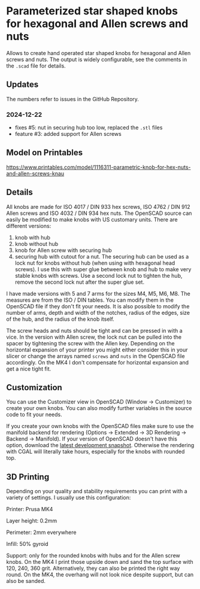 # Parameterized star shaped knobs for hexagonal and Allen screws and nuts

Allows to create hand operated star shaped knobs for hexagonal and Allen screws and nuts.
The output is widely configurable, see the comments in the `.scad` file for details.

## Updates
The numbers refer to issues in the GitHub Repository.

### 2024-12-22
* fixes #5: nut in securing hub too low, replaced the `.stl` files
* feature #3: added support for Allen screws

## Model on Printables

https://www.printables.com/model/1116311-parametric-knob-for-hex-nuts-and-allen-screws-knau

## Details
All knobs are made for ISO 4017 / DIN 933 hex screws, ISO 4762 / DIN 912 Allen screws and ISO 4032 / DIN 934 hex nuts. The OpenSCAD source can easily be modified to make knobs with US customary units. There are different versions:

1. knob with hub
1. knob without hub
1. knob for Allen screw with securing hub
1. securing hub with cutout for a nut. The securing hub can be used as a lock nut for knobs without hub (when using with hexagonal head screws). I use this with super glue between knob and hub to make very stable knobs with screws. Use a second lock nut to tighten the hub, remove the second lock nut after the super glue set.

I have made versions with 5 and 7 arms for the sizes M4, M5, M6, M8. The measures are from the ISO / DIN tables. You can modify them in the OpenSCAD file if they don't fit your needs. It is also possible to modify the number of arms, depth and width of the notches, radius of the edges, size of the hub, and the radius of the knob itself.

The screw heads and nuts should be tight and can be pressed in with a vice. In the version with Allen screw, the lock nut can be pulled into the spacer by tightening the screw with the Allen key. Depending on the horizontal expansion of your printer you might either consider this in your slicer or change the arrays named `screws` and `nuts` in the OpenSCAD file accordingly. On the MK4 I don't compensate for horizontal expansion and get a nice tight fit.

## Customization
You can use the Customizer view in OpenSCAD (Window -> Customizer) to create your own knobs. You can also modify further variables in the source code to fit your needs.

If you create your own knobs with the OpenSCAD files make sure to use the manifold backend for rendering (Options -> Extended -> 3D Rendering -> Backend -> Manifold). If your version of OpenSCAD doesn't have this option, download the [latest development snapshot](https://openscad.org/downloads.html#snapshots). Otherwise the rendering with CGAL will literally take hours, especially for the knobs with rounded top.

## 3D Printing

Depending on your quality and stability requirements you can print with a variety of settings. I usually use this configuration:

Printer: Prusa MK4

Layer height: 0.2mm

Perimeter: 2mm everywhere

Infill: 50% gyroid

Support: only for the rounded knobs with hubs and for the Allen screw knobs. On the MK4 I print those upside down and sand the top surface with 120, 240, 360 grit. Alternatively, they can also be printed the right way round. On the MK4, the overhang will not look nice despite support, but can also be sanded.